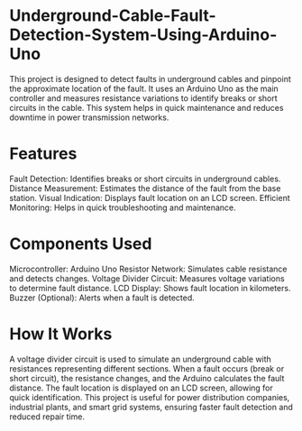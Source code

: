 # Underground-Cable-Fault-Detection-System-Using-Arduino-Uno
This project is designed to detect faults in underground cables and pinpoint the approximate location of the fault. It uses an Arduino Uno as the main controller and measures resistance variations to identify breaks or short circuits in the cable. This system helps in quick maintenance and reduces downtime in power transmission networks.
# Features
Fault Detection: Identifies breaks or short circuits in underground cables.
Distance Measurement: Estimates the distance of the fault from the base station.
Visual Indication: Displays fault location on an LCD screen.
Efficient Monitoring: Helps in quick troubleshooting and maintenance.
# Components Used
Microcontroller: Arduino Uno
Resistor Network: Simulates cable resistance and detects changes.
Voltage Divider Circuit: Measures voltage variations to determine fault distance.
LCD Display: Shows fault location in kilometers.
Buzzer (Optional): Alerts when a fault is detected.
# How It Works
A voltage divider circuit is used to simulate an underground cable with resistances representing different sections.
When a fault occurs (break or short circuit), the resistance changes, and the Arduino calculates the fault distance.
The fault location is displayed on an LCD screen, allowing for quick identification.
This project is useful for power distribution companies, industrial plants, and smart grid systems, ensuring faster fault detection and reduced repair time. 

